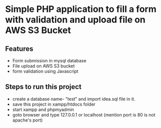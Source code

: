 # Simple PHP application to fill a form with validation and upload file on AWS S3 Bucket

## Features
- Form submission in mysql database
- File upload on AWS S3 bucket
- form validation using Javascript

## Steps to run this project
- create a database name- "test" and import idea.sql file in it.
- save this project in xampp/htdocs folder
- start xampp and phpmyadmin
- goto browser and type 127.0.0.1 or localhost (mention port is 80 is not apache's port)